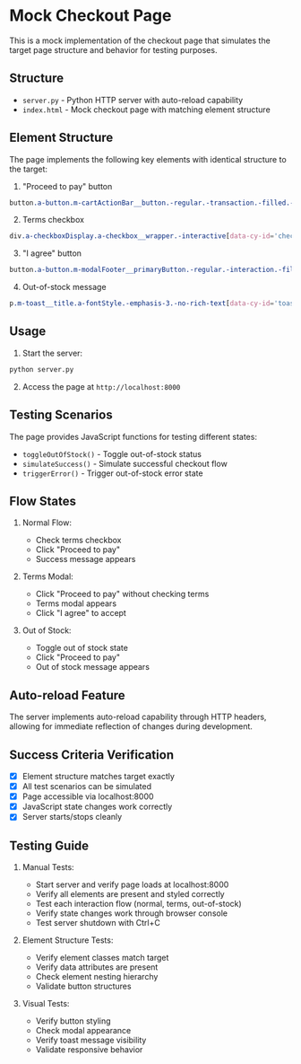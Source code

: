# Mock Checkout Page

This is a mock implementation of the checkout page that simulates the target page structure and behavior for testing purposes.

## Structure

- `server.py` - Python HTTP server with auto-reload capability
- `index.html` - Mock checkout page with matching element structure

## Element Structure

The page implements the following key elements with identical structure to the target:

1. "Proceed to pay" button
```css
button.a-button.m-cartActionBar__button.-regular.-transaction.-filled.-withShapes.-shapecorner.-shapePadding24.-leftPadding24[data-cy-id='__place-order-button']
```

2. Terms checkbox
```css
div.a-checkboxDisplay.a-checkbox__wrapper.-interactive[data-cy-id='checkbox__display']
```

3. "I agree" button
```css
button.a-button.m-modalFooter__primaryButton.-regular.-interaction.-filled.-withShapes.-shapecorner.-shapePadding24.-leftPadding24[data-cy-id='modal_footer__primary_button']
```

4. Out-of-stock message
```css
p.m-toast__title.a-fontStyle.-emphasis-3.-no-rich-text[data-cy-id='toast__title']
```

## Usage

1. Start the server:
```bash
python server.py
```

2. Access the page at `http://localhost:8000`

## Testing Scenarios

The page provides JavaScript functions for testing different states:

- `toggleOutOfStock()` - Toggle out-of-stock status
- `simulateSuccess()` - Simulate successful checkout flow
- `triggerError()` - Trigger out-of-stock error state

## Flow States

1. Normal Flow:
   - Check terms checkbox
   - Click "Proceed to pay"
   - Success message appears

2. Terms Modal:
   - Click "Proceed to pay" without checking terms
   - Terms modal appears
   - Click "I agree" to accept

3. Out of Stock:
   - Toggle out of stock state
   - Click "Proceed to pay"
   - Out of stock message appears

## Auto-reload Feature

The server implements auto-reload capability through HTTP headers, allowing for immediate reflection of changes during development.

## Success Criteria Verification

- [x] Element structure matches target exactly
- [x] All test scenarios can be simulated
- [x] Page accessible via localhost:8000
- [x] JavaScript state changes work correctly
- [x] Server starts/stops cleanly

## Testing Guide

1. Manual Tests:
   - Start server and verify page loads at localhost:8000
   - Verify all elements are present and styled correctly
   - Test each interaction flow (normal, terms, out-of-stock)
   - Verify state changes work through browser console
   - Test server shutdown with Ctrl+C

2. Element Structure Tests:
   - Verify element classes match target
   - Verify data attributes are present
   - Check element nesting hierarchy
   - Validate button structures

3. Visual Tests:
   - Verify button styling
   - Check modal appearance
   - Verify toast message visibility
   - Validate responsive behavior
